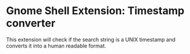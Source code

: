 # Gnome Shell Extension: Timestamp converter

This extension will check if the search string is a UNIX timestamp and converts it into a human readable format.
